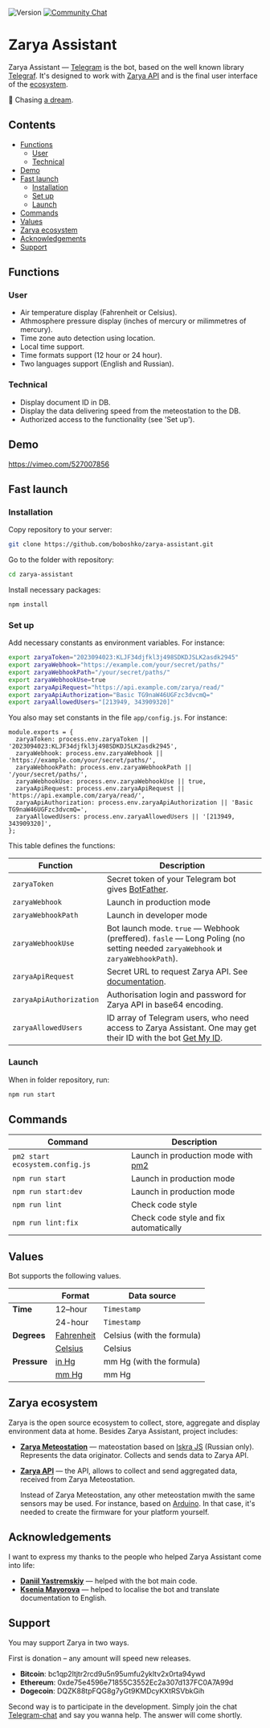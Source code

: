 ![Version](https://img.shields.io/badge/version-0.1.0-brightgreen.svg?style=flat-square)
[![Community Chat](https://img.shields.io/badge/Community-Chat-blueChat?style=flat-square&logo=telegram)](https://t.me/codeque)

# Zarya Assistant

Zarya Assistant — [Telegram](https://telegram.org) is the bot, based on the well known library [Telegraf](https://telegraf.js.org). It's designed to work with [Zarya API](https://github.com/boboshko/zarya-api) and is the final user interface of the [ecosystem](#Zarya-ecosystem).

💫 Chasing [a dream](https://www.facebook.com/onlysemeon/posts/582696555261097).

## Contents

- [Functions](#Functions)
  - [User](#User)
  - [Technical](#Technical)
- [Demo](#Demo)
- [Fast launch](#Fast-launch)
  - [Installation](#Installation)
  - [Set up](#Set-up)
  - [Launch](#Launch)
- [Commands](#Commands)
- [Values](#Values)
- [Zarya ecosystem](#Zarya-ecosystem)
- [Acknowledgements](#Acknowledgements)
- [Support](#Support)

## Functions

### User

- Air temperature display (Fahrenheit or Celsius).
- Athmosphere pressure display (inches of mercury or milimmetres of mercury).
- Time zone auto detection using location.
- Local time support.
- Time formats support (12 hour or 24 hour).
- Two languages support (English and Russian).

### Technical

- Display document ID in DB.
- Display the data delivering speed from the meteostation to the DB.
- Authorized access to the functionality (see 'Set up').

## Demo

https://vimeo.com/527007856

## Fast launch

### Installation

Copy repository to your server:

```bash
git clone https://github.com/boboshko/zarya-assistant.git
```

Go to the folder with repository:

```bash
cd zarya-assistant
```

Install necessary packages:

```bash
npm install
```

### Set up

Add necessary constants as environment variables. For instance:

```bash
export zaryaToken="2023094023:KLJF34djfkl3j498SDKDJSLK2asdk2945"
export zaryaWebhook="https://example.com/your/secret/paths/"
export zaryaWebhookPath="/your/secret/paths/"
export zaryaWebhookUse=true
export zaryaApiRequest="https://api.example.com/zarya/read/"
export zaryaApiAuthorization="Basic TG9naW46UGFzc3dvcmQ="
export zaryaAllowedUsers="[213949, 343909320]"
```

You also may set constants in the file `app/config.js`. For instance:

```JS
module.exports = {
  zaryaToken: process.env.zaryaToken || '2023094023:KLJF34djfkl3j498SDKDJSLK2asdk2945',
  zaryaWebhook: process.env.zaryaWebhook || 'https://example.com/your/secret/paths/',
  zaryaWebhookPath: process.env.zaryaWebhookPath || '/your/secret/paths/',
  zaryaWebhookUse: process.env.zaryaWebhookUse || true,
  zaryaApiRequest: process.env.zaryaApiRequest || 'https://api.example.com/zarya/read/',
  zaryaApiAuthorization: process.env.zaryaApiAuthorization || 'Basic TG9naW46UGFzc3dvcmQ=',
  zaryaAllowedUsers: process.env.zaryaAllowedUsers || '[213949, 343909320]',
};
```

This table defines the functions:

| Function                | Description                                                                                                                              |
| ----------------------- | ---------------------------------------------------------------------------------------------------------------------------------------- |
| `zaryaToken`            | Secret token of your Telegram bot gives [BotFather](https://t.me/BotFather).                                                             |
| `zaryaWebhook`          | Launch in production mode                                                                                                                |
| `zaryaWebhookPath`      | Launch in developer mode                                                                                                                 |
| `zaryaWebhookUse`       | Bot launch mode. `true` — Webhook (preffered). `fasle` — Long Poling (no setting needed `zaryaWebhook` и `zaryaWebhookPath`).            |
| `zaryaApiRequest`       | Secret URL to request Zarya API. See [documentation](https://github.com/boboshko/zarya-api).                                             |
| `zaryaApiAuthorization` | Authorisation login and password for Zarya API in base64 encoding.                                                                       |
| `zaryaAllowedUsers`     | ID array of Telegram users, who need access to Zarya Assistant. One may get their ID with the bot [Get My ID](https://t.me/getmyid_bot). |

### Launch

When in folder repository, run:

```bash
npm run start
```

## Commands

| Command                         | Description                                                     |
| ------------------------------- | ----------------------------------------------------------------|
| `pm2 start ecosystem.config.js` | Launch in production mode with [pm2](https://pm2.keymetrics.io) |     
| `npm run start`                 | Launch in production mode                                       |
| `npm run start:dev`             | Launch in production mode                                       |
| `npm run lint`                  | Check code style                                                |
| `npm run lint:fix`              | Check code style and fix automatically                          |

## Values

Bot supports the following values.

|              | Format                                                       | Data source                |
| ------------ | ------------------------------------------------------------ | -------------------------- |
| **Time**     | 12–hour                                                      | `Timestamp`                |
|              | 24-hour                                                      | `Timestamp`                |
| **Degrees**  | [Fahrenheit](https://en.wikipedia.org/wiki/Fahrenheit)       | Celsius (with the formula) |
|              | [Celsius](https://en.wikipedia.org/wiki/Celsius)             | Celsius                    |
| **Pressure** | [in Hg](https://en.wikipedia.org/wiki/Inch_of_mercury)       | mm Hg (with the formula)   |
|              | [mm Hg](https://en.wikipedia.org/wiki/Millimetre_of_mercury) | mm Hg                      |

## Zarya ecosystem

Zarya is the open source ecosystem to collect, store, aggregate and display environment data at home. Besides Zarya Assistant, project includes:

- **[Zarya Meteostation](https://github.com/boboshko/zarya-meteostation)** — mateostation based on [Iskra JS](http://wiki.amperka.ru/js:iskra_js) (Russian only). Represents the data originator. Collects and sends data to Zarya API.

- **[Zarya API](https://github.com/boboshko/zarya-api)** — the API, allows to collect and send aggregated data, received from Zarya Meteostation.

  Instead of Zarya Meteostation, any other meteostation mwith the same sensors may be used. For instance, based on [Arduino](https://www.arduino.cc). In that case, it's needed to create the firmware for your platform yourself.

## Acknowledgements

I want to express my thanks to the people who helped Zarya Assistant come into life:

- **[Daniil Yastremskiy](https://github.com/TheBeastOfCaerbannog)** — helped with the bot main code.
- **[Ksenia Mayorova](https://ksshchk.com)** — helped to localise the bot and translate documentation to English.

## Support

You may support Zarya in two ways.

First is donation – any amount will speed new releases.

- **Bitcoin**: bc1qp2ltjtr2rcd9u5n95umfu2ykltv2x0rta94ywd
- **Ethereum**: 0xde75e4596e71855C3552Ec2a307d137FC0A7A99d
- **Dogecoin**: DQZK88tpFQG8g7yGt9KMDcyKXtRSVbkGih

Second way is to participate in the development. Simply join the chat [Telegram-chat](https://t.me/codeque) and say you wanna help. The answer will come shortly.
